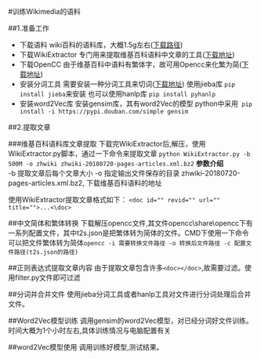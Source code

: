 #训练Wikimedia的语料

##1.准备工作
+ 下载语料
  wiki百科的语料库，大概1.5g左右([下载路径]("https://dumps.wikimedia.org/zhwiki/latest/zhwiki-latest-pages-articles.xml.bz2"))
+ 下载WikiExtractor
  专门用来提取维基百科语料中文章的工具([下载地址]("https://github.com/attardi/wikiextractor"))
+ 下载OpenCC
  由于维基百科中语料有繁体字，故可用Opencc来化繁为简([下载地址](https://github.com/BYVoid/OpenCC))
+ 安装分词工具
  需要安装一种分词工具来切词([下载地址]("https://github.com/fxsjy/jieba"))
  使用jieba库 `pip install jieba`来安装
  也可以使用hanlp库 `pip install pyhanlp`
+ 安装word2Vec库
  安装gensim库，其有word2Vec的模型
  python中采用` pip install -i https://pypi.douban.com/simple gensim`

##2.提取文章

###维基百科语料库文章提取
  下载完WikiExtractor后,解压，使用WikiExtractor.py脚本，通过一下命令来提取文章
  `python WikiExtractor.py -b 500M -o zhwiki zhwiki-20180720-pages-articles.xml.bz2`
  **参数介绍**  
  -b 提取文章后每个文章大小
  -o 指定输出文件保存的目录
  zhwiki-20180720-pages-articles.xml.bz2, 下载维基百科语料的地址

  使用WikiExtractor提取文章格式如下：
  `<doc id="" revid="" url="" title="">...<\doc>`

##中文简体和繁体转换
  下载解压opencc文件,其文件opencc\share\opencc下有一系列配置文件，其中t2s.json是把繁体转为简体的文件。CMD下使用一下命令可以把文件繁体转为简体`opencc -i 需要转换文件路径 -o 转换后文件路径 -c 配置文件路径(t2s.json的路径)`

##正则表达式提取文章内容
  由于提取文章包含许多`<doc></doc>`,故需要过滤。使用filter.py文件即可过滤

##分词并合并文件
  使用jieba分词工具或者hanlp工具对文件进行分词处理后合并文件。

##Word2Vec模型训练
  调用gensim的word2Vec模型，对已经分词好文件训练。时间大概为1个小时左右,具体训练情况与电脑配置有关

##word2Vec模型使用
  调用训练好模型,测试结果。
